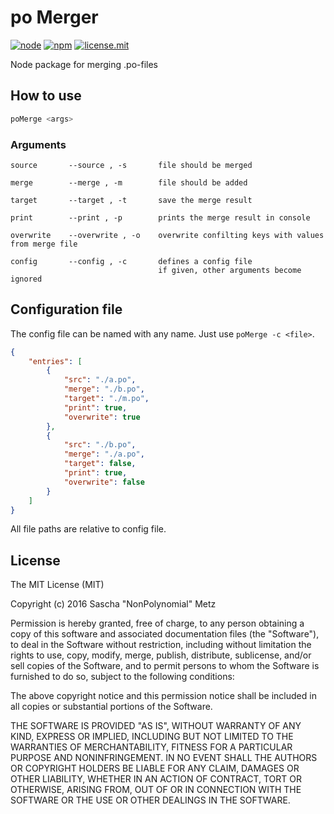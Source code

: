 # po Merger

[![node](https://img.shields.io/badge/node-6.3.0-green.svg)](https://www.nodejs.org/)
[![npm](https://img.shields.io/badge/npm-3.10.5-green.svg)](http://www.npmjs.com/)
[![license.mit](https://img.shields.io/badge/license-MIT-blue.svg)](https://tldrlegal.com/license/mit-license)

Node package for merging .po-files

## How to use

```bash
poMerge <args>
```

### Arguments

```
source       --source , -s       file should be merged

merge        --merge , -m        file should be added

target       --target , -t       save the merge result

print        --print , -p        prints the merge result in console

overwrite    --overwrite , -o    overwrite confilting keys with values from merge file

config       --config , -c       defines a config file
                                 if given, other arguments become ignored

```

## Configuration file

The config file can be named with any name. Just use `poMerge -c <file>`.

```json
{
    "entries": [
        {
            "src": "./a.po",
            "merge": "./b.po",
            "target": "./m.po",
            "print": true,
            "overwrite": true
        },
        {
            "src": "./b.po",
            "merge": "./a.po",
            "target": false,
            "print": true,
            "overwrite": false
        }
    ]
}
```

All file paths are relative to config file.

## License

The MIT License (MIT)

Copyright (c) 2016 Sascha "NonPolynomial" Metz

Permission is hereby granted, free of charge, to any person obtaining a copy of this software and associated documentation files (the "Software"), to deal in the Software without restriction, including without limitation the rights to use, copy, modify, merge, publish, distribute, sublicense, and/or sell copies of the Software, and to permit persons to whom the Software is furnished to do so, subject to the following conditions:

The above copyright notice and this permission notice shall be included in all copies or substantial portions of the Software.

THE SOFTWARE IS PROVIDED "AS IS", WITHOUT WARRANTY OF ANY KIND, EXPRESS OR IMPLIED, INCLUDING BUT NOT LIMITED TO THE WARRANTIES OF MERCHANTABILITY, FITNESS FOR A PARTICULAR PURPOSE AND NONINFRINGEMENT. IN NO EVENT SHALL THE AUTHORS OR COPYRIGHT HOLDERS BE LIABLE FOR ANY CLAIM, DAMAGES OR OTHER LIABILITY, WHETHER IN AN ACTION OF CONTRACT, TORT OR OTHERWISE, ARISING FROM, OUT OF OR IN CONNECTION WITH THE SOFTWARE OR THE USE OR OTHER DEALINGS IN THE SOFTWARE.